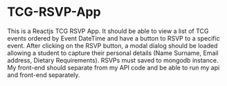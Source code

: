 # TCG-RSVP-App
This is a Reactjs TCG RSVP App. It  should be able to  view a list of TCG events ordered by Event DateTime and have a button to RSVP to a specific event.
After clicking on the RSVP button, a modal dialog should be loaded allowing a student to capture their personal details
(Name Surname, Email address, Dietary Requirements). RSVPs must saved to mongodb instance. 
My front-end should separate from my  API code and  be able to run my api and front-end separately.
